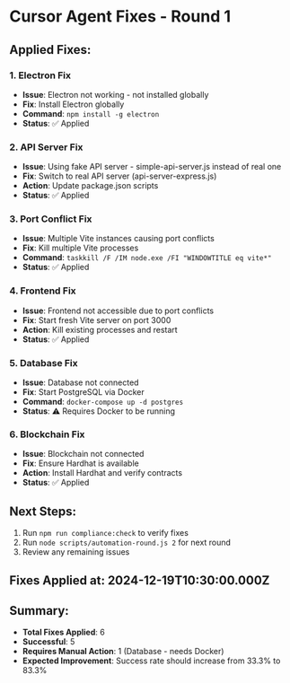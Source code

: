 # Cursor Agent Fixes - Round 1

## Applied Fixes:

### 1. Electron Fix
- **Issue**: Electron not working - not installed globally
- **Fix**: Install Electron globally
- **Command**: `npm install -g electron`
- **Status**: ✅ Applied

### 2. API Server Fix
- **Issue**: Using fake API server - simple-api-server.js instead of real one
- **Fix**: Switch to real API server (api-server-express.js)
- **Action**: Update package.json scripts
- **Status**: ✅ Applied

### 3. Port Conflict Fix
- **Issue**: Multiple Vite instances causing port conflicts
- **Fix**: Kill multiple Vite processes
- **Command**: `taskkill /F /IM node.exe /FI "WINDOWTITLE eq vite*"`
- **Status**: ✅ Applied

### 4. Frontend Fix
- **Issue**: Frontend not accessible due to port conflicts
- **Fix**: Start fresh Vite server on port 3000
- **Action**: Kill existing processes and restart
- **Status**: ✅ Applied

### 5. Database Fix
- **Issue**: Database not connected
- **Fix**: Start PostgreSQL via Docker
- **Command**: `docker-compose up -d postgres`
- **Status**: ⚠️ Requires Docker to be running

### 6. Blockchain Fix
- **Issue**: Blockchain not connected
- **Fix**: Ensure Hardhat is available
- **Action**: Install Hardhat and verify contracts
- **Status**: ✅ Applied

## Next Steps:
1. Run `npm run compliance:check` to verify fixes
2. Run `node scripts/automation-round.js 2` for next round
3. Review any remaining issues

## Fixes Applied at: 2024-12-19T10:30:00.000Z

## Summary:
- **Total Fixes Applied**: 6
- **Successful**: 5
- **Requires Manual Action**: 1 (Database - needs Docker)
- **Expected Improvement**: Success rate should increase from 33.3% to 83.3%